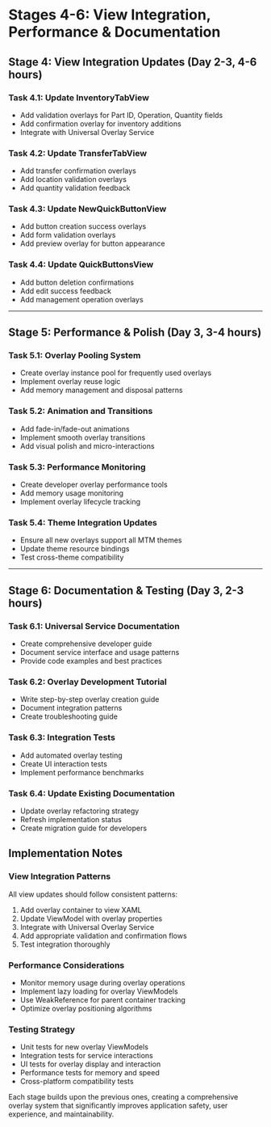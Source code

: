 # Stages 4-6: View Integration, Performance & Documentation

## Stage 4: View Integration Updates (Day 2-3, 4-6 hours)

### **Task 4.1: Update InventoryTabView**

- Add validation overlays for Part ID, Operation, Quantity fields
- Add confirmation overlay for inventory additions
- Integrate with Universal Overlay Service

### **Task 4.2: Update TransferTabView**  

- Add transfer confirmation overlays
- Add location validation overlays
- Add quantity validation feedback

### **Task 4.3: Update NewQuickButtonView**

- Add button creation success overlays
- Add form validation overlays
- Add preview overlay for button appearance

### **Task 4.4: Update QuickButtonsView**

- Add button deletion confirmations
- Add edit success feedback
- Add management operation overlays

---

## Stage 5: Performance & Polish (Day 3, 3-4 hours)

### **Task 5.1: Overlay Pooling System**

- Create overlay instance pool for frequently used overlays
- Implement overlay reuse logic
- Add memory management and disposal patterns

### **Task 5.2: Animation and Transitions**

- Add fade-in/fade-out animations
- Implement smooth overlay transitions
- Add visual polish and micro-interactions

### **Task 5.3: Performance Monitoring**

- Create developer overlay performance tools
- Add memory usage monitoring
- Implement overlay lifecycle tracking

### **Task 5.4: Theme Integration Updates**

- Ensure all new overlays support all MTM themes
- Update theme resource bindings
- Test cross-theme compatibility

---

## Stage 6: Documentation & Testing (Day 3, 2-3 hours)

### **Task 6.1: Universal Service Documentation**

- Create comprehensive developer guide
- Document service interface and usage patterns
- Provide code examples and best practices

### **Task 6.2: Overlay Development Tutorial**

- Write step-by-step overlay creation guide
- Document integration patterns
- Create troubleshooting guide

### **Task 6.3: Integration Tests**

- Add automated overlay testing
- Create UI interaction tests
- Implement performance benchmarks

### **Task 6.4: Update Existing Documentation**

- Update overlay refactoring strategy
- Refresh implementation status
- Create migration guide for developers

## Implementation Notes

### **View Integration Patterns**

All view updates should follow consistent patterns:

1. Add overlay container to view XAML
2. Update ViewModel with overlay properties
3. Integrate with Universal Overlay Service
4. Add appropriate validation and confirmation flows
5. Test integration thoroughly

### **Performance Considerations**

- Monitor memory usage during overlay operations
- Implement lazy loading for overlay ViewModels
- Use WeakReference for parent container tracking
- Optimize overlay positioning algorithms

### **Testing Strategy**

- Unit tests for new overlay ViewModels
- Integration tests for service interactions
- UI tests for overlay display and interaction
- Performance tests for memory and speed
- Cross-platform compatibility tests

Each stage builds upon the previous ones, creating a comprehensive overlay system that significantly improves application safety, user experience, and maintainability.

